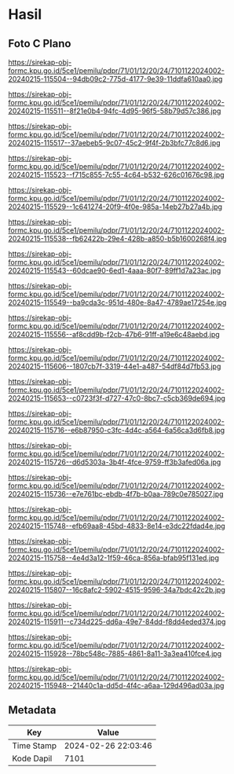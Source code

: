 # Hasil

## Foto C Plano

https://sirekap-obj-formc.kpu.go.id/5ce1/pemilu/pdpr/71/01/12/20/24/7101122024002-20240215-115504--94db09c2-775d-4177-9e39-11ddfa610aa0.jpg

https://sirekap-obj-formc.kpu.go.id/5ce1/pemilu/pdpr/71/01/12/20/24/7101122024002-20240215-115511--8f21e0b4-94fc-4d95-96f5-58b79d57c386.jpg

https://sirekap-obj-formc.kpu.go.id/5ce1/pemilu/pdpr/71/01/12/20/24/7101122024002-20240215-115517--37aebeb5-9c07-45c2-9f4f-2b3bfc77c8d6.jpg

https://sirekap-obj-formc.kpu.go.id/5ce1/pemilu/pdpr/71/01/12/20/24/7101122024002-20240215-115523--f715c855-7c55-4c64-b532-626c01676c98.jpg

https://sirekap-obj-formc.kpu.go.id/5ce1/pemilu/pdpr/71/01/12/20/24/7101122024002-20240215-115529--1c641274-20f9-4f0e-985a-14eb27b27a4b.jpg

https://sirekap-obj-formc.kpu.go.id/5ce1/pemilu/pdpr/71/01/12/20/24/7101122024002-20240215-115538--fb62422b-29e4-428b-a850-b5b1600268f4.jpg

https://sirekap-obj-formc.kpu.go.id/5ce1/pemilu/pdpr/71/01/12/20/24/7101122024002-20240215-115543--60dcae90-6ed1-4aaa-80f7-89ff1d7a23ac.jpg

https://sirekap-obj-formc.kpu.go.id/5ce1/pemilu/pdpr/71/01/12/20/24/7101122024002-20240215-115549--ba9cda3c-951d-480e-8a47-4789ae17254e.jpg

https://sirekap-obj-formc.kpu.go.id/5ce1/pemilu/pdpr/71/01/12/20/24/7101122024002-20240215-115556--af8cdd9b-f2cb-47b6-91ff-a19e6c48aebd.jpg

https://sirekap-obj-formc.kpu.go.id/5ce1/pemilu/pdpr/71/01/12/20/24/7101122024002-20240215-115606--1807cb7f-3319-44e1-a487-54df84d7fb53.jpg

https://sirekap-obj-formc.kpu.go.id/5ce1/pemilu/pdpr/71/01/12/20/24/7101122024002-20240215-115653--c0723f3f-d727-47c0-8bc7-c5cb369de694.jpg

https://sirekap-obj-formc.kpu.go.id/5ce1/pemilu/pdpr/71/01/12/20/24/7101122024002-20240215-115716--e6b87950-c3fc-4d4c-a564-6a56ca3d6fb8.jpg

https://sirekap-obj-formc.kpu.go.id/5ce1/pemilu/pdpr/71/01/12/20/24/7101122024002-20240215-115726--d6d5303a-3b4f-4fce-9759-ff3b3afed06a.jpg

https://sirekap-obj-formc.kpu.go.id/5ce1/pemilu/pdpr/71/01/12/20/24/7101122024002-20240215-115736--e7e761bc-ebdb-4f7b-b0aa-789c0e785027.jpg

https://sirekap-obj-formc.kpu.go.id/5ce1/pemilu/pdpr/71/01/12/20/24/7101122024002-20240215-115748--efb69aa8-45bd-4833-8e14-e3dc22fdad4e.jpg

https://sirekap-obj-formc.kpu.go.id/5ce1/pemilu/pdpr/71/01/12/20/24/7101122024002-20240215-115758--4e4d3a12-1f59-46ca-856a-bfab95f131ed.jpg

https://sirekap-obj-formc.kpu.go.id/5ce1/pemilu/pdpr/71/01/12/20/24/7101122024002-20240215-115807--16c8afc2-5902-4515-9596-34a7bdc42c2b.jpg

https://sirekap-obj-formc.kpu.go.id/5ce1/pemilu/pdpr/71/01/12/20/24/7101122024002-20240215-115911--c734d225-dd6a-49e7-84dd-f8dd4eded374.jpg

https://sirekap-obj-formc.kpu.go.id/5ce1/pemilu/pdpr/71/01/12/20/24/7101122024002-20240215-115928--78bc548c-7885-4861-8a11-3a3ea410fce4.jpg

https://sirekap-obj-formc.kpu.go.id/5ce1/pemilu/pdpr/71/01/12/20/24/7101122024002-20240215-115948--21440c1a-dd5d-4f4c-a6aa-129d496ad03a.jpg


## Metadata

| Key        | Value               |
| ---------- | ------------------- |
| Time Stamp | 2024-02-26 22:03:46 |
| Kode Dapil | 7101                |



